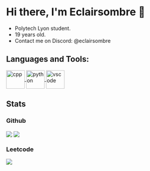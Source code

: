 # Hi there, I'm Eclairsombre 👋 

- Polytech Lyon student.
- 19 years old.
- Contact me on Discord: @eclairsombre

## Languages and Tools:
<p>
<a href="https://github.com/Eclairsombre/"><img align="center" src="https://cdn.discordapp.com/attachments/1073627639820058766/1156902310681772073/cpp.png?ex=6516a8bd&is=6515573d&hm=7c191e3d00b2934d1993d7f121c3e6ecaa03267fb18d10dbf81171f6035cdfe4" alt="cpp" style="width: 50px; height: auto;"/> </a>
<a href="https://github.com/Eclairsombre/"><img align="center" src="https://media.discordapp.net/attachments/1073627639820058766/1156901952530165974/python.png?ex=6516a867&is=651556e7&hm=8e3cbb80ccb5c3c4b8825b3d21df8dff23d2630dbacbe11651b7da517a6694f7" alt="python" style="width: 50px; height: auto;"/> </a>
<a href="https://github.com/Eclairsombre/"><img align="center" src="https://media.discordapp.net/attachments/1073627639820058766/1156901934532415550/vscode.png?ex=6516a863&is=651556e3&hm=0b3952c4344058f52a8d5afb0e706e8c1920895e00648fc1f3a17a8406e43c4d" alt="vscode" style="width: 50px; height: auto;"/> </a>
</p>

## Stats

### Github 
<a href="https://github.com/Eclairsombre/"><img align="center" src="https://github-readme-stats.vercel.app/api?username=Eclairsombre&show_icons=true&theme=tokyonight&hide=issues"  /></a>
<a href="https://github.com/Eclairsombre/"><img align="center" src="https://github-readme-stats.vercel.app/api/top-langs/?username=Eclairsombre&langs_count=4&theme=tokyonight" /></a>

### Leetcode
<a href="https://leetcode.com/Eclairsombre/"><img src="https://leetcode-stats-six.vercel.app/?username=Eclairsombre&theme=dark" >
